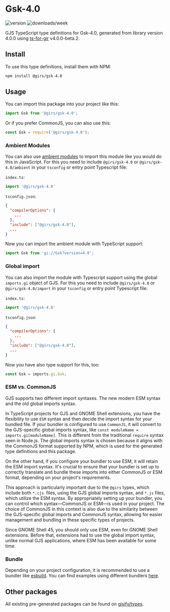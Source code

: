 
# Gsk-4.0

![version](https://img.shields.io/npm/v/@girs/gsk-4.0)
![downloads/week](https://img.shields.io/npm/dw/@girs/gsk-4.0)


GJS TypeScript type definitions for Gsk-4.0, generated from library version 4.0.0 using [ts-for-gir](https://github.com/gjsify/ts-for-gir) v4.0.0-beta.2.


## Install

To use this type definitions, install them with NPM:
```bash
npm install @girs/gsk-4.0
```

## Usage

You can import this package into your project like this:
```ts
import Gsk from '@girs/gsk-4.0';
```

Or if you prefer CommonJS, you can also use this:
```ts
const Gsk = require('@girs/gsk-4.0');
```

### Ambient Modules

You can also use [ambient modules](https://github.com/gjsify/ts-for-gir/tree/main/packages/cli#ambient-modules) to import this module like you would do this in JavaScript.
For this you need to include `@girs/gsk-4.0` or `@girs/gsk-4.0/ambient` in your `tsconfig` or entry point Typescript file:

`index.ts`:
```ts
import '@girs/gsk-4.0'
```

`tsconfig.json`:
```json
{
  "compilerOptions": {
    ...
  },
  "include": ["@girs/gsk-4.0"],
  ...
}
```

Now you can import the ambient module with TypeScript support: 

```ts
import Gsk from 'gi://Gsk?version=4.0';
```

### Global import

You can also import the module with Typescript support using the global `imports.gi` object of GJS.
For this you need to include `@girs/gsk-4.0` or `@girs/gsk-4.0/import` in your `tsconfig` or entry point Typescript file:

`index.ts`:
```ts
import '@girs/gsk-4.0'
```

`tsconfig.json`:
```json
{
  "compilerOptions": {
    ...
  },
  "include": ["@girs/gsk-4.0"],
  ...
}
```

Now you have also type support for this, too:

```ts
const Gsk = imports.gi.Gsk;
```


### ESM vs. CommonJS

GJS supports two different import syntaxes. The new modern ESM syntax and the old global imports syntax.

In TypeScript projects for GJS and GNOME Shell extensions, you have the flexibility to use `ESM` syntax and then decide the import syntax for your bundled file. If your bundler is configured to use `CommonJS`, it will convert to the GJS-specific global imports syntax, like `const moduleName = imports.gi[moduleName]`. This is different from the traditional `require` syntax seen in Node.js. The global imports syntax is chosen because it aligns with the CommonJS format supported by NPM, which is used for the generated type definitions and this package.

On the other hand, if you configure your bundler to use ESM, it will retain the ESM import syntax. It's crucial to ensure that your bundler is set up to correctly translate and bundle these imports into either CommonJS or ESM format, depending on your project's requirements.

This approach is particularly important due to the `@girs` types, which include both `*.cjs `files, using the GJS global imports syntax, and `*.js` files, which utilize the ESM syntax. By appropriately setting up your bundler, you can control which syntax—CommonJS or ESM—is used in your project. The choice of CommonJS in this context is also due to the similarity between the GJS-specific global imports and CommonJS syntax, allowing for easier management and bundling in these specific types of projects.

Since GNOME Shell 45, you should only use ESM, even for GNOME Shell extensions. Before that, extensions had to use the global import syntax, unlike normal GJS applications, where ESM has been available for some time.

### Bundle

Depending on your project configuration, it is recommended to use a bundler like [esbuild](https://esbuild.github.io/). You can find examples using different bundlers [here](https://github.com/gjsify/ts-for-gir/tree/main/examples).

## Other packages

All existing pre-generated packages can be found on [gjsify/types](https://github.com/gjsify/types).

